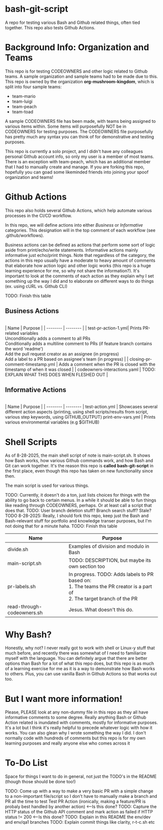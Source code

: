 # bash-git-script

A repo for testing various Bash and Github related things, often tied together. This repo also tests Github Actions.

# Background Info: Organization and Teams

This repo is for testing CODEOWNERS and other logic related to Github teams. A sample organization and sample teams had to be made due to this. This repo is owned by the organization **org-mushroom-kingdom**, which is split into four sample teams:

- team-mario
- team-luigi
- team-peach
- team-toad

A sample CODEOWNERS file has been made, with teams being assigned to various items within. Some items will purposefully NOT be in CODEOWNERS for testing purposes. The CODEOWNERS file purposefully has pretty much any syntax you can think of for demonstrative and testing purposes.

This repo is currently a solo project, and I didn't have any colleagues personal Github account info, so only my user is a member of most teams. There is an exception with team-peach, which has an additional member that I had to manually create and manage. If you are forking this repo, hopefully you can goad some likeminded friends into joining your spoof organization and teams!

<!-- TODO: Repo specific info in regards to sandbox/dummy directories and files, which are more there for being able to test different paths than actually containing any specific business logic -->

# Github Actions

This repo also holds several Github Actions, which help automate various processes in the CI/CD workflow. 

In this repo, we will define actions into either *Business* or *Informative* categories. This designation will in the top comment of each workflow (see .github/workflows).  

Business actions can be defined as actions that perform some sort of logic aside from print/echo/write statements. Informative actions mainly informative just echo/print things. Note that regardless of the category, the actions in this repo usually have a moderate to heavy amount of comments that elaborate how action logic and other logic works (this repo is a huge learning experience for me, so why not share the information?). It's important to look at the comments of each action as they explain why I set something up the way I did and to elaborate on different ways to do things (ex. using cURL vs. Github CLI)

TODO: Finish this table  

## Business Actions
<br>
| Name | Purpose |
| -------- | -------- |
| test-pr-action-1.yml| Prints PR-related variables <br> Unconditionally adds a comment to all PRs <br> Conditionally adds a multiline comment to PRs (if feature branch contains the word 'readme') <br> Add the pull request creator as an assignee (in progress) <br> Add a label to a PR based on assignee's team (in progress) | 
| closing-pr-comment-timestamp.yml | Adds a comment when the PR is closed with the timestamp of when it was closed |
| codeowners-interactions.yaml | TODO: EXPLAIN WHAT THIS DOES WHEN FLESHED OUT |

## Informative Actions
<br>
| Name | Purpose |
| -------- | -------- |
 test-action.yml | Showcases several different action aspects (printing, using shell scripts/results from script, various step keywords, using GITHUB_OUTPUT)
 print-env-vars.yml | Prints various environmental variables (e.g $GITHUB)


# Shell Scripts

As of 8-28-2025, the main shell script of note is main-script.sh. It shows how Bash works, how various Github commands work, and how Bash and Git can work together. It's the reason this repo is **called bash-git-script** in the first place, even though this repo has taken on new functionality since then. 

The main script is used for various things.

TODO: Currently, it doesn't do a ton, just lists choices for things with the ability to go back to certain menus. In a while it should be able to fun things like reading through CODEOWNERS, perhaps. Or at least call a script that does that. 
TODO: User branch deletion stuff? Branch search stuff? Stale?  
TODO 8-28-2025: Really, I should fork this repo, keep just the Bash and Bash-relevant stuff for portfolio and knowledge transer purposes, but I'm not doing that for a minute haha.
TODO: Finish this table

| Name | Purpose |
| -------- | -------- |
| divide.sh | Examples of division and modulo in Bash |
| main-script.sh | TODO: DESCRIPTION, but maybe its own section too |
| pr-labels.sh | In progress. TODO: Adds labels to PR based on: <br> 1. The teams the PR creator is a part of <br> 2. The target branch of the PR |
| read-through-codeowners.sh | Jesus. What doesn't this do. |

# Why Bash?

Honestly, why not? I never really got to work with shell or Linux-y stuff that much before, and recently there was somewhat of I need to familiarize myself with the language. You can definitely argue that there are better options than Bash for a lot of what this repo does, but this repo is as much of a learning exercise for me as it is a way to demonstrate how Bash works to others. Plus, you can use vanilla Bash in Github Actions so that works out too.

# But I want more information!

Please, PLEASE look at any non-dummy file in this repo as they all have informative comments to some degree. Really anything Bash or Github Action related is inundated with comments, mostly for informative purposes. It's a lot but I think it's really helpful to precede whatever logic with how it works. You can also glean why I wrote something the way I did. I don't normally code with hundreds of comments but this repo is for my own learning purposes and really anyone else who comes across it

# To-Do List

Space for things I want to do in general, not just the TODO's in the README (though those should be done too!)

TODO: Come up with a way to make a very basic PR with a simple change to a non-important file/script so I don't have to manually make a branch and PR all the time to test Test PR Action (ironically, making a feature/PR is probaly best handled by another action) <--Is this done? 
TODO: Capture the HTTP status of the Github API comment and mark action as failed if HTTP status != 200 <--Is this done?
TODO:  Explain in this README the env/dev and env/qa1 branches
TODO: Explain commit things like clarity, r-t-c.sh etc